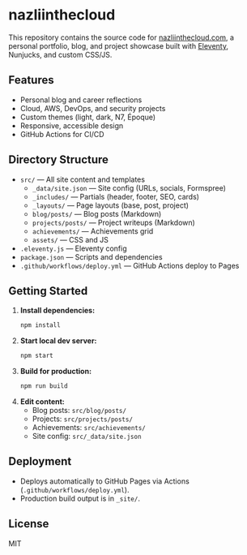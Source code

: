 # nazliinthecloud

This repository contains the source code for [nazliinthecloud.com](https://nazliinthecloud.com), a personal portfolio, blog, and project showcase built with [Eleventy](https://www.11ty.dev/), Nunjucks, and custom CSS/JS.

## Features
- Personal blog and career reflections
- Cloud, AWS, DevOps, and security projects
- Custom themes (light, dark, N7, Époque)
- Responsive, accessible design
- GitHub Actions for CI/CD

## Directory Structure
- `src/` — All site content and templates
  - `_data/site.json` — Site config (URLs, socials, Formspree)
  - `_includes/` — Partials (header, footer, SEO, cards)
  - `_layouts/` — Page layouts (base, post, project)
  - `blog/posts/` — Blog posts (Markdown)
  - `projects/posts/` — Project writeups (Markdown)
  - `achievements/` — Achievements grid
  - `assets/` — CSS and JS
- `.eleventy.js` — Eleventy config
- `package.json` — Scripts and dependencies
- `.github/workflows/deploy.yml` — GitHub Actions deploy to Pages

## Getting Started

1. **Install dependencies:**
   ```bash
   npm install
   ```
2. **Start local dev server:**
   ```bash
   npm start
   ```
3. **Build for production:**
   ```bash
   npm run build
   ```
4. **Edit content:**
   - Blog posts: `src/blog/posts/`
   - Projects: `src/projects/posts/`
   - Achievements: `src/achievements/`
   - Site config: `src/_data/site.json`

## Deployment

- Deploys automatically to GitHub Pages via Actions (`.github/workflows/deploy.yml`).
- Production build output is in `_site/`.

## License

MIT
